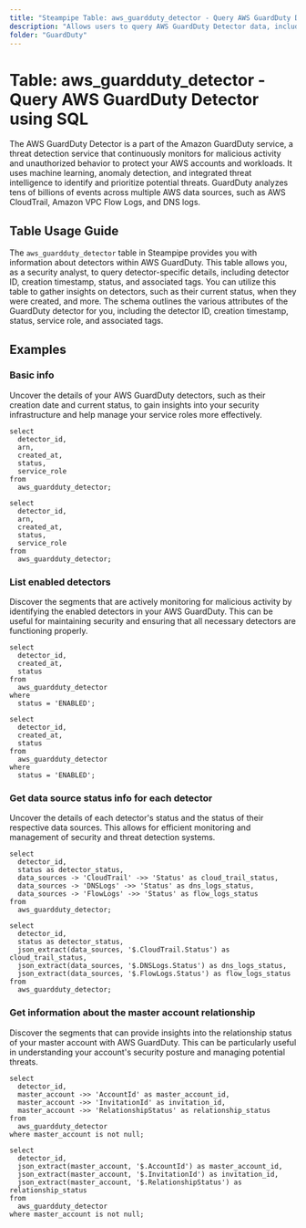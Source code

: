 ```yaml
---
title: "Steampipe Table: aws_guardduty_detector - Query AWS GuardDuty Detector using SQL"
description: "Allows users to query AWS GuardDuty Detector data, including detector details, status, and associated metadata."
folder: "GuardDuty"
---
```


# Table: aws_guardduty_detector - Query AWS GuardDuty Detector using SQL

The AWS GuardDuty Detector is a part of the Amazon GuardDuty service, a threat detection service that continuously monitors for malicious activity and unauthorized behavior to protect your AWS accounts and workloads. It uses machine learning, anomaly detection, and integrated threat intelligence to identify and prioritize potential threats. GuardDuty analyzes tens of billions of events across multiple AWS data sources, such as AWS CloudTrail, Amazon VPC Flow Logs, and DNS logs.

## Table Usage Guide

The `aws_guardduty_detector` table in Steampipe provides you with information about detectors within AWS GuardDuty. This table allows you, as a security analyst, to query detector-specific details, including detector ID, creation timestamp, status, and associated tags. You can utilize this table to gather insights on detectors, such as their current status, when they were created, and more. The schema outlines the various attributes of the GuardDuty detector for you, including the detector ID, creation timestamp, status, service role, and associated tags.

## Examples

### Basic info
Uncover the details of your AWS GuardDuty detectors, such as their creation date and current status, to gain insights into your security infrastructure and help manage your service roles more effectively.

```sql+postgres
select
  detector_id,
  arn,
  created_at,
  status,
  service_role
from
  aws_guardduty_detector;
```

```sql+sqlite
select
  detector_id,
  arn,
  created_at,
  status,
  service_role
from
  aws_guardduty_detector;
```

### List enabled detectors
Discover the segments that are actively monitoring for malicious activity by identifying the enabled detectors in your AWS GuardDuty. This can be useful for maintaining security and ensuring that all necessary detectors are functioning properly.

```sql+postgres
select
  detector_id,
  created_at,
  status
from
  aws_guardduty_detector
where
  status = 'ENABLED';
```

```sql+sqlite
select
  detector_id,
  created_at,
  status
from
  aws_guardduty_detector
where
  status = 'ENABLED';
```

### Get data source status info for each detector
Uncover the details of each detector's status and the status of their respective data sources. This allows for efficient monitoring and management of security and threat detection systems.

```sql+postgres
select
  detector_id,
  status as detector_status,
  data_sources -> 'CloudTrail' ->> 'Status' as cloud_trail_status,
  data_sources -> 'DNSLogs' ->> 'Status' as dns_logs_status,
  data_sources -> 'FlowLogs' ->> 'Status' as flow_logs_status
from
  aws_guardduty_detector;
```

```sql+sqlite
select
  detector_id,
  status as detector_status,
  json_extract(data_sources, '$.CloudTrail.Status') as cloud_trail_status,
  json_extract(data_sources, '$.DNSLogs.Status') as dns_logs_status,
  json_extract(data_sources, '$.FlowLogs.Status') as flow_logs_status
from
  aws_guardduty_detector;
```

### Get information about the master account relationship
Discover the segments that can provide insights into the relationship status of your master account with AWS GuardDuty. This can be particularly useful in understanding your account's security posture and managing potential threats.

```sql+postgres
select 
  detector_id,
  master_account ->> 'AccountId' as master_account_id,
  master_account ->> 'InvitationId' as invitation_id, 
  master_account ->> 'RelationshipStatus' as relationship_status 
from    
  aws_guardduty_detector
where master_account is not null;
```

```sql+sqlite
select 
  detector_id,
  json_extract(master_account, '$.AccountId') as master_account_id,
  json_extract(master_account, '$.InvitationId') as invitation_id, 
  json_extract(master_account, '$.RelationshipStatus') as relationship_status 
from    
  aws_guardduty_detector
where master_account is not null;
```